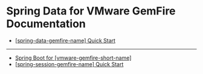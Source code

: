 # Spring Data for VMware GemFire Documentation
<!-- 
 Copyright (c) VMware, Inc. 2022. All rights reserved.
 Licensed to the Apache Software Foundation (ASF) under one or more contributor license
 agreements. See the NOTICE file distributed with this work for additional information regarding
 copyright ownership. The ASF licenses this file to You under the Apache License, Version 2.0 (the
 "License"); you may not use this file except in compliance with the License. You may obtain a
 copy of the License at
 
 http://www.apache.org/licenses/LICENSE-2.0
 
 Unless required by applicable law or agreed to in writing, software distributed under the License
 is distributed on an "AS IS" BASIS, WITHOUT WARRANTIES OR CONDITIONS OF ANY KIND, either express
 or implied. See the License for the specific language governing permissions and limitations under
 the License.
-->

* [[spring-data-gemfire-name] Quick Start](spring_data_landing_page.html)

---

* [Spring Boot for [vmware-gemfire-short-name]](https://docs.vmware.com/en/Spring-Boot-for-VMware-GemFire/index.html)
* [[spring-session-gemfire-name] Quick Start](https://docs.vmware.com/en/Spring-Session-for-VMware-GemFire/index.html)

